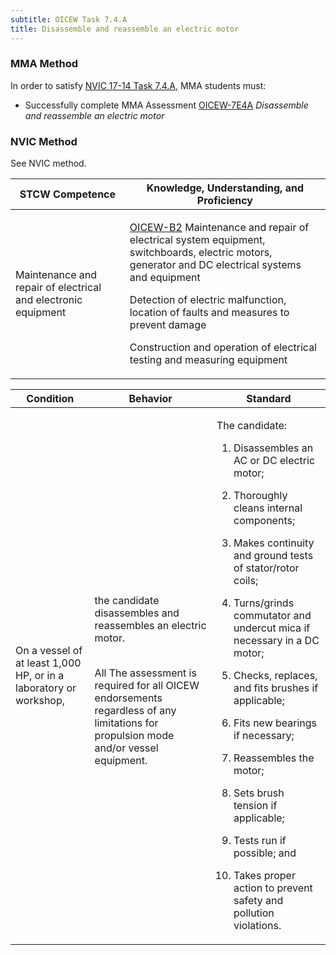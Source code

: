```yaml
---
subtitle: OICEW Task 7.4.A 
title: Disassemble and reassemble an electric motor
---
```



### MMA Method

In order to satisfy  [NVIC 17-14  Task  7.4.A]({{site.baseurl}}/assets/images/nvic-17-14.pdf), MMA students must:

* Successfully complete MMA Assessment [OICEW-7E4A]({{site.baseurl}}/assessments/Engine/OICEW-7E4A) *Disassemble and reassemble an electric motor*


### NVIC Method

<a onclick="togglevisibility('nvic_methods')" >See NVIC method.</a>

<div id='nvic_methods' class='hide'>

<table>
<thead>
<tr>
<th class='forty'> STCW Competence </th>
<th class='sixty'> Knowledge, Understanding, and Proficiency </th>
</tr>
</thead>




<tbody>
<tr><td markdown='1'>

Maintenance and repair of electrical and electronic equipment

</td><td markdown='1'>

[OICEW-B2](../../tables/31.html#OICEW-B2) Maintenance and repair of electrical system equipment, switchboards, electric motors, generator and DC electrical systems and equipment 

Detection of electric malfunction, location of faults and measures to prevent damage 

Construction and operation of electrical testing and measuring equipment

</td></tr>


</tbody>
</table>


<table>
<thead>
<tr><th class='twenty'>  Condition </th><th class='twenty'> Behavior </th><th  class='sixty'>Standard </th></tr>
</thead>
<tbody >



<tr><td markdown='1'>

On a vessel of at least 1,000 HP, or in a laboratory or workshop,

</td><td markdown='1'>

the candidate disassembles and reassembles an electric motor.

<br>

<div class="tooltip">All
<span class="tooltiptext">
The assessment is required for all OICEW endorsements regardless of any limitations for propulsion mode and/or vessel equipment.
</span>
</div>


</td><td markdown='1'>

The candidate:

1. Disassembles an AC or DC electric motor;

1. Thoroughly cleans internal components;

2. Makes continuity and ground tests of stator/rotor coils;

3. Turns/grinds commutator and undercut mica if necessary in a DC motor;

4. Checks, replaces, and fits brushes if applicable;

5. Fits new bearings if necessary;

6. Reassembles the motor;

7. Sets brush tension if applicable;

8. Tests run if possible; and

10. Takes proper action to prevent safety and pollution violations.

</td></tr>
</tbody>
</table>
</div>
